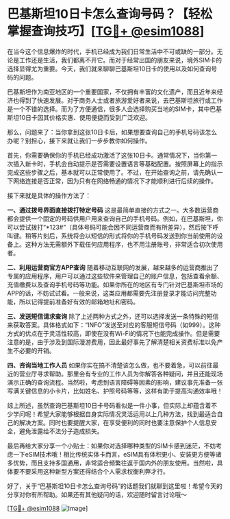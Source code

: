 # 巴基斯坦10日卡怎么查询号码？【轻松掌握查询技巧】[[TG💪+ @esim1088](https://t.me/s/esim1088)]

在当今这个信息爆炸的时代，手机已经成为我们日常生活中不可或缺的一部分。无论是工作还是生活，我们都离不开它。而对于经常出国的朋友来说，境外SIM卡的选择显得尤为重要。今天，我们就来聊聊巴基斯坦10日卡的使用以及如何查询号码的问题。

巴基斯坦作为南亚地区的一个重要国家，不仅拥有丰富的文化遗产，而且近年来经济也得到了快速发展。对于商务人士或者旅游爱好者来说，去巴基斯坦旅行或工作是一个不错的选择。而为了方便通信，很多人会选择购买当地的SIM卡，其中巴基斯坦10日卡因其价格实惠、使用便捷而受到广泛欢迎。

那么，问题来了：当你拿到这张10日卡后，如果想要查询自己的手机号码该怎么办呢？别担心，接下来就让我们一步步教你如何操作。

首先，你需要确保你的手机已经成功激活了这张10日卡。通常情况下，当你第一次插入新卡时，手机会自动提示是否需要设置语言等基础配置。按照屏幕上的指示完成这些步骤之后，基本就可以正常使用了。不过，在开始查询之前，请先确认一下网络连接是否正常，因为只有在网络畅通的情况下才能顺利进行后续的操作。

接下来就是具体的操作方法了：

**一、通过拨号界面直接拨打特定号码**
这是最简单直接的方式之一。大多数运营商都会提供一个固定的号码供用户用来查询自己的手机号码。例如，在巴基斯坦，你可以尝试拨打“*123#”（具体号码可能会因不同运营商而有所差异），然后按下呼叫键。稍等片刻后，系统将会以短信的形式将你的手机号码发送到你当前使用的设备上。这种方法无需额外下载任何应用程序，也不用注册账号，非常适合初次使用者。

**二、利用运营商官方APP查询**
随着移动互联网的发展，越来越多的运营商推出了专属的应用程序，用户可以通过这些软件来管理自己的账户信息，包括查看余额、充值缴费以及查询手机号码等功能。如果你所在的地区有专门针对巴基斯坦市场的APP的话，不妨试试看。一般来说，这类应用都需要先注册登录才能访问完整功能，所以记得提前准备好有效的邮箱地址和密码。

**三、发送短信请求查询**
除了上述两种方式之外，还可以选择发送一条特殊的短信来获取答案。具体格式如下：“INFO”发送至对应的客服短信号码（如999）。这种方式的优点在于灵活性较高，即使在没有Wi-Fi的情况下也能完成操作。但是需要注意的是，由于涉及到国际漫游费用，因此最好事先了解清楚相关资费标准以免产生不必要的开销。

**四、咨询当地工作人员**
如果你实在搞不清楚该怎么做，也不要着急，可以前往最近的营业厅寻求帮助。那里会有专业的工作人员为你解答各种疑问，并且还能现场演示正确的查询流程。当然啦，考虑到语言障碍等因素的影响，建议事先准备一张写满关键信息的小卡片，比如姓名、护照号码等等，这样有助于提高沟通效率哦！

综上所述，虽然查询巴基斯坦10日卡号码看似是一件小事，但实际上却蕴含着不少学问呢！希望大家能够根据自身实际情况灵活运用以上几种方法，找到最适合自己的解决方案。同时也要提醒大家，在享受便利的同时也要注意保护个人信息安全，避免泄露给不法分子造成损失。

最后再给大家分享一个小贴士：如果你对选择哪种类型的SIM卡感到迷茫，不妨考虑一下eSIM技术哦！相比传统实体卡而言，eSIM具有体积更小、安装更方便等诸多优势，而且支持多国通用，非常适合频繁往返于国内外的朋友使用。当然啦，具体要不要采用这种新型方案还得结合个人需求权衡利弊才行。

好了，关于“巴基斯坦10日卡怎么查询号码”的话题我们就聊到这里啦！希望今天的分享对你有所帮助。如果还有其他疑问的话，欢迎随时留言讨论哦～

[[TG💪+ @esim1088](https://t.me/s/esim1088) ![Image](https://i.postimg.cc/4NQfJmqS/Snipaste-2025-05-13-00-14-12.png)]
